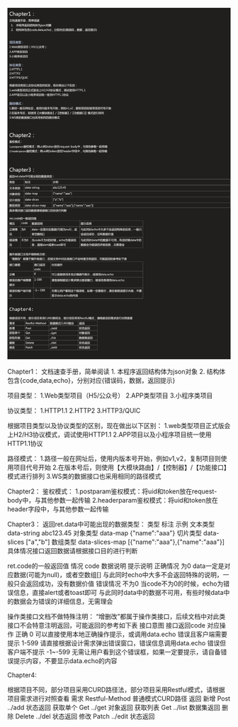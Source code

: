![img.png](img.png)

Chapter1：
文档速查手册，简单阅读
	1. 本程序返回结构体为json对象
	2. 结构体包含{code,data,echo}，分别对应{错误码，数据，返回提示}


项目类型：
1.Web类型项目（H5/公众号）
2.APP类型项目
3.小程序类项目

协议类型：
1.HTTP1.1
2.HTTP2
3.HTTP3/QUIC

根据项目类型以及协议类型的区别，现在做出以下区别：
1.web类型项目正式版会上H2/H3协议模式，调试使用HTTP1.1
2.APP项目以及小程序项目统一使用HTTP1.1协议

路径模式：
1.路径一般在网址后，使用内版本号开始，例如v1,v2，复制项目则使用项目代号开始
2.在版本号后，则使用【大模块路由】/【控制器】/【功能接口】模式进行排列
3.WS类的数据接口也采用相同的路径模式



Chapter2：
鉴权模式：
1.postparam鉴权模式：将uid和token放在request-body中，与其他参数一起传输
2.headerparam鉴权模式：将uid和token放在header字段中，与其他参数一起传输



Chapter3：
返回ret.data中可能出现的数据类型：
类型	标注	示例
文本类型	data-string	abc123.45
对象类型	data-map	{"name":"aaa"}
切片类型	data-slices	["a","b"]
数组类型	data-slices-map	[{"name":"aaa"},{"name":"aaa"}]
具体情况接口返回数据请根据接口目的进行判断

ret.code的一般返回值
情况	code	数据说明	提示说明
正确情况	为0	data一定是对应数据(可能为null)，或者空数组[]	与此同时echo中大多不会返回特殊的说明，一般只会返回成功，没有数据价值
错误情况	不为0	当code不为0的时候，echo为错误信息，直接alert或者toast即可	与此同时data中的数据不可用，有些时候data中的数据会为错误的详细信息，无需理会

操作类接口文档不做特殊注明：
“增删改”都属于操作类接口，后续文档中对此类接口不会特意注明返回，可能返回的参考如下表
接口意图	接口返回code	对应操作
正确	0	可以直接使用本地正确操作提示，或调用data.echo
错误且客户端需要提示	1-599	请直接根据设计需求弹出错误窗口，错误信息调用data.echo
错误但客户端不提示	-1~-599	无需让用户看到这个错误框，如果一定要提示，请自备错误提示内容，不要显示data.echo的内容


Chapter4:

根据项目不同，部分项目采用CURD路径法，部分项目采用Restful模式，请根据项目需求进行对照查看
需求	Restful-Method	普通模式CURD路径	返回
新增	Post	../add	状态返回
获取单个	Get	../get	对象返回
获取列表	Get	../list	数据集返回
删除	Delete	../del	状态返回
修改	Patch	../edit	状态返回


